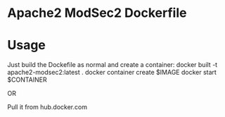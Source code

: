 # Apache2 ModSec2 Dockerfile

# Usage
Just build the Dockefile as normal and create a container:
docker built -t apache2-modsec2:latest .
docker container create $IMAGE
docker start $CONTAINER

OR

Pull it from hub.docker.com

